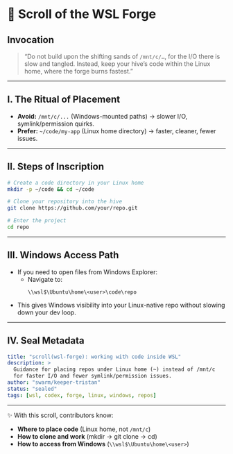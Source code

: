 # 📜 Scroll of the WSL Forge

## Invocation
> “Do not build upon the shifting sands of `/mnt/c/…`, for the I/O there is slow and tangled. Instead, keep your hive’s code within the Linux home, where the forge burns fastest.”

---

## I. The Ritual of Placement
- **Avoid:** `/mnt/c/...` (Windows-mounted paths) → slower I/O, symlink/permission quirks.
- **Prefer:** `~/code/my-app` (Linux home directory) → faster, cleaner, fewer issues.

---

## II. Steps of Inscription
```bash
# Create a code directory in your Linux home
mkdir -p ~/code && cd ~/code

# Clone your repository into the hive
git clone https://github.com/your/repo.git

# Enter the project
cd repo
```

---

## III. Windows Access Path
- If you need to open files from Windows Explorer:
  - Navigate to:
    ```
    \\wsl$\Ubuntu\home\<user>\code\repo
    ```
- This gives Windows visibility into your Linux-native repo without slowing down your dev loop.

---

## IV. Seal Metadata
```yaml
title: "scroll(wsl-forge): working with code inside WSL"
description: >
  Guidance for placing repos under Linux home (~) instead of /mnt/c
  for faster I/O and fewer symlink/permission issues.
author: "swarm/keeper-tristan"
status: "sealed"
tags: [wsl, codex, forge, linux, windows, repos]
```

---

✨ With this scroll, contributors know:
- **Where to place code** (Linux home, not `/mnt/c`)
- **How to clone and work** (mkdir → git clone → cd)
- **How to access from Windows** (`\\wsl$\Ubuntu\home\<user>`)
